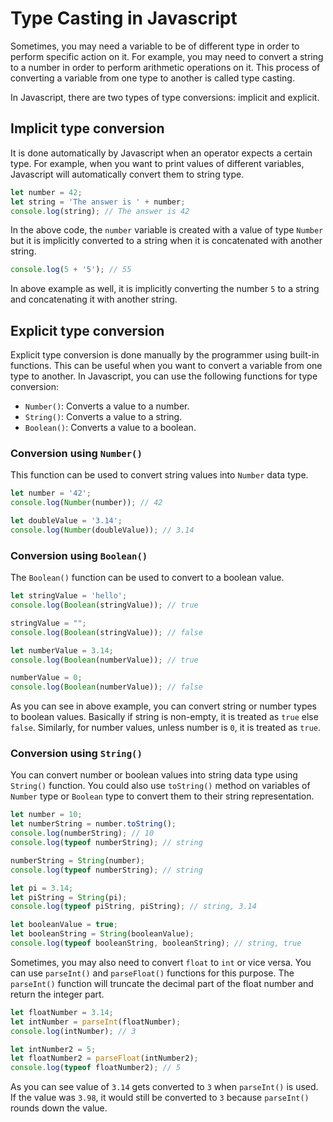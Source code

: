 # Type Casting in Javascript

Sometimes, you may need a variable to be of different type in order to perform specific action on it. For example, you may need to convert a string to a number in order to perform arithmetic operations on it. This process of converting a variable from one type to another is called type casting.

In Javascript, there are two types of type conversions: implicit and explicit.

## Implicit type conversion

It is done automatically by Javascript when an operator expects a certain type. For example, when you want to print values of different variables, Javascript will automatically convert them to string type.

```javascript
let number = 42;
let string = 'The answer is ' + number;
console.log(string); // The answer is 42
```

In the above code, the `number` variable is created with a value of type `Number` but it is implicitly converted to a string when it is concatenated with another string.

```javascript
console.log(5 + '5'); // 55
```

In above example as well, it is implicitly converting the number `5` to a string and concatenating it with another string.

## Explicit type conversion

Explicit type conversion is done manually by the programmer using built-in functions. This can be useful when you want to convert a variable from one type to another. In Javascript, you can use the following functions for type conversion:

- `Number()`: Converts a value to a number.
- `String()`: Converts a value to a string.
- `Boolean()`: Converts a value to a boolean.

### Conversion using `Number()`

This function can be used to convert string values into `Number` data type.

```javascript
let number = '42';
console.log(Number(number)); // 42

let doubleValue = '3.14';
console.log(Number(doubleValue)); // 3.14
```

### Conversion using `Boolean()`

The `Boolean()` function can be used to convert to a boolean value.

```javascript
let stringValue = 'hello';
console.log(Boolean(stringValue)); // true

stringValue = "";
console.log(Boolean(stringValue)); // false

let numberValue = 3.14;
console.log(Boolean(numberValue)); // true

numberValue = 0;
console.log(Boolean(numberValue)); // false
```

As you can see in above example, you can convert string or number types to boolean values. Basically if string is non-empty, it is treated as `true` else `false`. Similarly, for number values, unless number is `0`, it is treated as `true`.

### Conversion using `String()`

You can convert number or boolean values into string data type using `String()` function. You could also use `toString()` method on variables of `Number` type or `Boolean` type to convert them to their string representation.

```javascript
let number = 10;
let numberString = number.toString();
console.log(numberString); // 10
console.log(typeof numberString); // string

numberString = String(number);
console.log(typeof numberString); // string

let pi = 3.14;
let piString = String(pi);
console.log(typeof piString, piString); // string, 3.14

let booleanValue = true;
let booleanString = String(booleanValue);
console.log(typeof booleanString, booleanString); // string, true
```

Sometimes, you may also need to convert `float` to `int` or vice versa. You can use `parseInt()` and `parseFloat()` functions for this purpose. The `parseInt()` function will truncate the decimal part of the float number and return the integer part.

```javascript
let floatNumber = 3.14;
let intNumber = parseInt(floatNumber);
console.log(intNumber); // 3

let intNumber2 = 5;
let floatNumber2 = parseFloat(intNumber2);
console.log(typeof floatNumber2); // 5
```

As you can see value of `3.14` gets converted to `3` when `parseInt()` is used. If the value was `3.98`, it would still be converted to `3` because `parseInt()` rounds down the value.